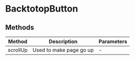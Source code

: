 # BacktotopButton

## Methods

<!-- @vuese:BacktotopButton:methods:start -->
|Method|Description|Parameters|
|---|---|---|
|scrollUp|Used to make page go up|-|

<!-- @vuese:BacktotopButton:methods:end -->


